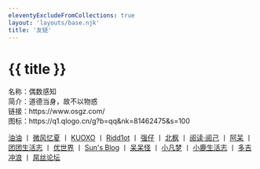 ```yaml
---
eleventyExcludeFromCollections: true
layout: 'layouts/base.njk'
title: '友链'
---
```


# {{ title }}

<div id="szh">
名称：偶数感知</br>
简介：道德当身，故不以物惑</br>
链接：https://www.osgz.com/</br>
图标：https://q1.qlogo.cn/g?b=qq&nk=81462475&s=100
</div>

<p>
    <a href="https://www.200011.net/" target="_blank">油油</a> 丨
    <a href="https://sumiler.com" target="_blank">微风忆夏</a> 丨
    <a href="https://kuoxo.com" target="_blank">KUOXO</a> 丨
    <a href="https://www.fllv.cn/" target="_blank">Ridd1ot</a> 丨
    <a href="https://q6q.cc/" target="_blank">强仔</a> 丨
    <a href="https://beifeng.me/" target="_blank">北枫</a> 丨
    <a href="https://flypig.xyz/" target="_blank">阅读·阅己</a> 丨
    <a href="https://bo.ke/" target="_blank">阿呆</a> 丨
    <a href="https://t-t.live/" target="_blank">团团生活志</a> 丨
    <a href="https://usj.cc" target="_blank">优世界</a> 丨
    <a href="https://www.sunjianjian.com" target="_blank">Sun's Blog</a> 丨
    <a href="https://mua.ooo/" target="_blank">呆呆怪</a> 丨
    <a href="https://www.xiaofm.cn/" target="_blank">小凡梦</a>  丨
    <a href="https://www.t223.top/" target="_blank">小鹿生活志</a>  丨
    <a href="https://www.netdoge.com/" target="_blank">多吉冲浪</a>  丨
    <a href="https://assbbs.com/" target="_blank">屌丝论坛</a>
    <br> <br></p>
